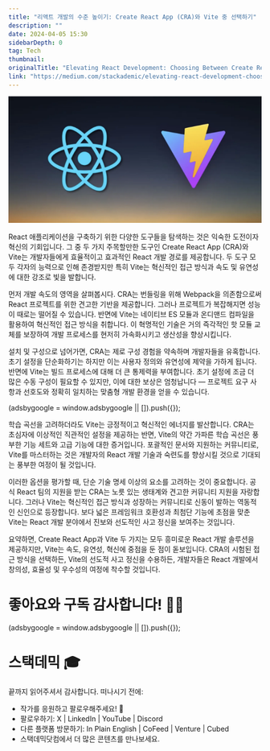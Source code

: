 ```yaml
---
title: "리액트 개발의 수준 높이기: Create React App (CRA)와 Vite 중 선택하기"
description: ""
date: 2024-04-05 15:30
sidebarDepth: 0
tag: Tech
thumbnail: 
originalTitle: "Elevating React Development: Choosing Between Create React App (CRA) and Vite"
link: "https://medium.com/stackademic/elevating-react-development-choosing-between-create-react-app-cra-and-vite-01bedccf4256"
---
```



![Elevating React Development: Choosing Between Create React App (CRA) and Vite](./img/ElevatingReactDevelopmentChoosingBetweenCreateReactAppCRAandVite_0.png)

React 애플리케이션을 구축하기 위한 다양한 도구들을 탐색하는 것은 익숙한 도전이자 혁신의 기회입니다. 그 중 두 가지 주목할만한 도구인 Create React App (CRA)와 Vite는 개발자들에게 효율적이고 효과적인 React 개발 경로를 제공합니다. 두 도구 모두 각자의 능력으로 인해 존경받지만 특히 Vite는 혁신적인 접근 방식과 속도 및 유연성에 대한 강조로 빛을 발합니다.

먼저 개발 속도의 영역을 살펴봅시다. CRA는 번들링을 위해 Webpack을 의존함으로써 React 프로젝트를 위한 견고한 기반을 제공합니다. 그러나 프로젝트가 복잡해지면 성능이 때로는 떨어질 수 있습니다. 반면에 Vite는 네이티브 ES 모듈과 온디맨드 컴파일을 활용하여 혁신적인 접근 방식을 취합니다. 이 혁명적인 기술은 거의 즉각적인 핫 모듈 교체를 보장하여 개발 프로세스를 현저히 가속화시키고 생산성을 향상시킵니다.

설치 및 구성으로 넘어가면, CRA는 제로 구성 경험을 약속하며 개발자들을 유혹합니다. 초기 설정을 단순화하기는 하지만 이는 사용자 정의와 유연성에 제약을 가하게 됩니다. 반면에 Vite는 빌드 프로세스에 대해 더 큰 통제력을 부여합니다. 초기 설정에 조금 더 많은 수동 구성이 필요할 수 있지만, 이에 대한 보상은 엄청납니다 — 프로젝트 요구 사항과 선호도와 정확히 일치하는 맞춤형 개발 환경을 얻을 수 있습니다.

<!-- ui-log 수평형 -->
<ins class="adsbygoogle"
  style="display:block"
  data-ad-client="ca-pub-4877378276818686"
  data-ad-slot="9743150776"
  data-ad-format="auto"
  data-full-width-responsive="true"></ins>
<component is="script">
(adsbygoogle = window.adsbygoogle || []).push({});
</component>

학습 곡선을 고려하더라도 Vite는 긍정적이고 혁신적인 에너지를 발산합니다. CRA는 초심자에 이상적인 직관적인 설정을 제공하는 반면, Vite의 약간 가파른 학습 곡선은 풍부한 기능 세트와 고급 기능에 대한 증거입니다. 포괄적인 문서와 지원하는 커뮤니티로, Vite를 마스터하는 것은 개발자의 React 개발 기술과 숙련도를 향상시킬 것으로 기대되는 풍부한 여정이 될 것입니다.

이러한 옵션을 평가할 때, 단순 기술 명세 이상의 요소를 고려하는 것이 중요합니다. 공식 React 팀의 지원을 받는 CRA는 노릇 있는 생태계와 견고한 커뮤니티 지원을 자랑합니다. 그러나 Vite는 혁신적인 접근 방식과 성장하는 커뮤니티로 신동이 발하는 역동적인 신인으로 등장합니다. 보다 넓은 프레임워크 호환성과 최첨단 기능에 초점을 맞춘 Vite는 React 개발 분야에서 진보와 선도적인 사고 정신을 보여주는 것입니다.

요약하면, Create React App과 Vite 두 가지는 모두 흥미로운 React 개발 솔루션을 제공하지만, Vite는 속도, 유연성, 혁신에 중점을 둔 점이 돋보입니다. CRA의 시험된 접근 방식을 선택하든, Vite의 선도적 사고 정신을 수용하든, 개발자들은 React 개발에서 창의성, 효율성 및 우수성의 여정에 착수할 것입니다.

# 좋아요와 구독 감사합니다! 👋🏻

<!-- ui-log 수평형 -->
<ins class="adsbygoogle"
  style="display:block"
  data-ad-client="ca-pub-4877378276818686"
  data-ad-slot="9743150776"
  data-ad-format="auto"
  data-full-width-responsive="true"></ins>
<component is="script">
(adsbygoogle = window.adsbygoogle || []).push({});
</component>

# 스택데믹 🎓

끝까지 읽어주셔서 감사합니다. 떠나시기 전에:

- 작가를 응원하고 팔로우해주세요! 👏
- 팔로우하기: X | LinkedIn | YouTube | Discord
- 다른 플랫폼 방문하기: In Plain English | CoFeed | Venture | Cubed
- 스택데믹닷컴에서 더 많은 콘텐츠를 만나보세요.